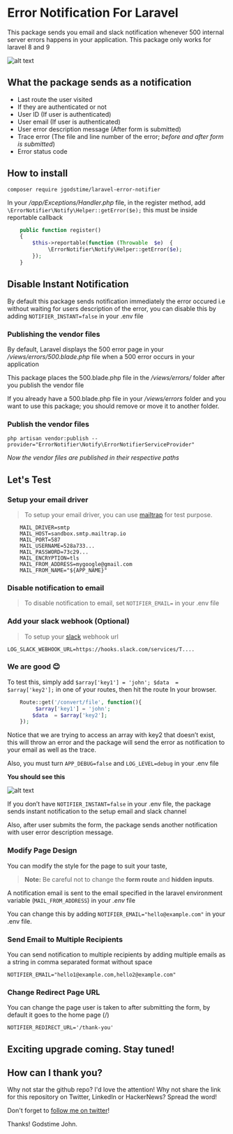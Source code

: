 
# Error Notification For Laravel

This package sends you email and slack notification whenever 500 internal server errors happens in your application.
This package only works for laravel 8 and 9
  

![alt text](https://img001.prntscr.com/file/img001/Zirxkel4QF-IDBFV5v1veA.png)

 
## What the package sends as a notification

- Last route the user visited
- If they are authenticated or not
- User ID (If user is authenticated)
- User email (If user is authenticated)
- User error description message (After form is submitted)
- Trace error (The file and line number of the error; *before and after form is submitted*)
- Error status code

## How to install

```
composer require jgodstime/laravel-error-notifier

```

In your */app/Exceptions/Handler.php* file, in the register method, add `\ErrorNotifier\Notify\Helper::getError($e);` this must be  inside  reportable callback

```php
    public function register()
    {
    	$this->reportable(function (Throwable  $e)  {
    		 \ErrorNotifier\Notify\Helper::getError($e);
    	});
    }

```

## Disable  Instant Notification 
 
By default this package sends notification immediately the error occured i.e without waiting for users description of the error, you can disable this by adding `NOTIFIER_INSTANT=false` in your .env file
 
### Publishing the vendor files

By default, Laravel displays the 500 error page in your */views/errors/500.blade.php* file when a 500 error occurs in your application

This package places the 500.blade.php file in the */views/errors/* folder after you publish the vendor file

If you already have a 500.blade.php file in your */views/errors* folder and you want to use this package; you should remove or move it to another folder.

### Publish the vendor files

```
php artisan vendor:publish --provider="ErrorNotifier\Notify\ErrorNotifierServiceProvider"
```

*Now the vendor files are published in their respective paths*

## Let's Test

### Setup your email driver
> To setup your email driver, you can use [mailtrap](https://mailtrap.io/) for test purpose.

```
    MAIL_DRIVER=smtp
    MAIL_HOST=sandbox.smtp.mailtrap.io
    MAIL_PORT=587
    MAIL_USERNAME=528a733...
    MAIL_PASSWORD=73c29...
    MAIL_ENCRYPTION=tls
    MAIL_FROM_ADDRESS=mygoogle@gmail.com
    MAIL_FROM_NAME="${APP_NAME}"
```
### Disable notification to email
> To disable notification to email, set `NOTIFIER_EMAIL=` in your .env file


### Add your slack webhook (Optional)
> To setup your  [slack](https://api.slack.com/messaging/webhooks)  webhook url

``` 
LOG_SLACK_WEBHOOK_URL=https://hooks.slack.com/services/T....

```

### We are good 😊 
To test this, simply add `$array['key1'] = 'john'; $data  = $array['key2'];` in one of your routes, then hit the route In your browser.

```php
    Route::get('/convert/file', function(){
    	 $array['key1'] = 'john';
        $data  = $array['key2'];
    });
```

Notice that we are trying to access an array with key2 that doesn’t exist, this will throw an error and the package will send the error as notification to your email as well as the trace.

Also, you must turn `APP_DEBUG=false` and `LOG_LEVEL=debug` in your .env file

**You should see this**

![alt text](https://img001.prntscr.com/file/img001/Zirxkel4QF-IDBFV5v1veA.png)

 If you don’t  have `NOTIFIER_INSTANT=false` in your .env file, the package sends instant notification to the setup email and slack channel

Also, after user submits the form, the package sends another notification with user error description message.

### Modify Page Design
You can modify the style for the page to suit your taste,
>  **Note:** Be careful not to change the **form route** and **hidden inputs**.

A notification email is sent to the email specified in the laravel environment variable (`MAIL_FROM_ADDRESS`) in your *.env* file

You can change this by adding `NOTIFIER_EMAIL="hello@example.com"` in your .env file.


### Send Email to Multiple Recipients

You can send notification to multiple recipients by adding multiple emails as a string in comma separated format without space

```
NOTIFIER_EMAIL="hello1@example.com,hello2@example.com"
```

### Change Redirect Page URL

You can change the page user is taken to after submitting the form, by default it goes to the home page (/)

    NOTIFIER_REDIRECT_URL='/thank-you'


## Exciting upgrade coming. Stay tuned!

  

## How can I thank you?

Why not star the github repo? I'd love the attention! Why not share the link for this repository on Twitter, LinkedIn or HackerNews? Spread the word!

Don't forget to [follow me on twitter](https://twitter.com/johngodstime)!

Thanks! Godstime John.




